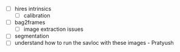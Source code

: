 - [ ] hires intrinsics 
	- [ ] calibration
- [ ] bag2frames 
	- [ ] image extraction issues
- [ ] segmentation
- [ ] understand how to run the savloc with these images  - Pratyush
